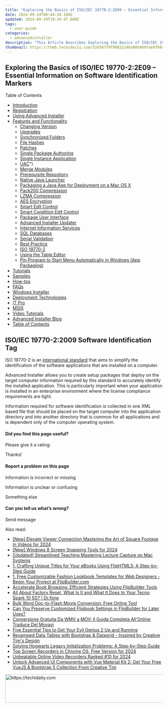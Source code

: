 ```yaml
---
title: "Exploring the Basics of ISO/IEC 19770-2:2E09 – Essential Information on Software Identification Markers"
date: 2024-09-24T00:44:34.168Z
updated: 2024-09-29T19:34:47.600Z
tags:
  - user-guide
categories:
  - advancedinstaller
description: "This Article Describes Exploring the Basics of ISO/IEC 19770-2:2E09 – Essential Information on Software Identification Markers"
thumbnail: https://thmb.techidaily.com/526587f9f9083224ba90b469fae9f684a8ef66dad7a99594a73a26d6b57f4450.jpg
---
```


## Exploring the Basics of ISO/IEC 19770-2:2E09 – Essential Information on Software Identification Markers

Table of Contents

* [Introduction](https://tools.techidaily.com/advancedinstaller/products/)
* [Registration](https://tools.techidaily.com/advancedinstaller/products/)
* [Using Advanced Installer](https://tools.techidaily.com/advancedinstaller/products/)
* [Features and Functionality](https://tools.techidaily.com/advancedinstaller/products/)  
   * [Changing Version](https://tools.techidaily.com/advancedinstaller/products/)  
   * [Upgrades](https://tools.techidaily.com/advancedinstaller/products/)  
   * [Synchronized Folders](https://tools.techidaily.com/advancedinstaller/products/)  
   * [File Hashes](https://tools.techidaily.com/advancedinstaller/products/)  
   * [Patches](https://tools.techidaily.com/advancedinstaller/products/)  
   * [Single Package Authoring](https://tools.techidaily.com/advancedinstaller/products/)  
   * [Single Instance Application](https://tools.techidaily.com/advancedinstaller/products/)  
   * [UAC](https://tools.techidaily.com/advancedinstaller/products/)")  
   * [Merge Modules](https://tools.techidaily.com/advancedinstaller/products/)  
   * [Prerequisite Repository](https://tools.techidaily.com/advancedinstaller/products/)  
   * [Native Java Launcher](https://tools.techidaily.com/advancedinstaller/products/)  
   * [Packaging a Java App for Deployment on a Mac OS X](https://tools.techidaily.com/advancedinstaller/products/)  
   * [Pack200 Compression](https://tools.techidaily.com/advancedinstaller/products/)  
   * [LZMA Compression](https://tools.techidaily.com/advancedinstaller/products/)  
   * [AES Encryption](https://tools.techidaily.com/advancedinstaller/products/)  
   * [Smart Edit Control](https://tools.techidaily.com/advancedinstaller/products/)  
   * [Smart Condition Edit Control](https://tools.techidaily.com/advancedinstaller/products/)  
   * [Package User Interface](https://tools.techidaily.com/advancedinstaller/products/)  
   * [Advanced Installer Updater](https://tools.techidaily.com/advancedinstaller/products/)  
   * [Internet Information Services](https://tools.techidaily.com/advancedinstaller/products/)  
   * [SQL Databases](https://tools.techidaily.com/advancedinstaller/products/)  
   * [Serial Validation](https://tools.techidaily.com/advancedinstaller/products/)  
   * [Best Practice](https://tools.techidaily.com/advancedinstaller/products/)  
   * [ISO 19770-2](https://tools.techidaily.com/advancedinstaller/products/)  
   * [Using the Table Editor](https://tools.techidaily.com/advancedinstaller/products/)  
   * [Pin Program to Start Menu Automatically in Windows (App Packaging)](https://www.advancedinstaller.com/user-guide/tiles-show-start.html "Pin Program to Start Menu Automatically in Windows (App Packaging)")
* [Tutorials](https://tools.techidaily.com/advancedinstaller/products/)
* [Samples](https://tools.techidaily.com/advancedinstaller/products/)
* [How-tos](https://tools.techidaily.com/advancedinstaller/products/)
* [FAQs](https://tools.techidaily.com/advancedinstaller/products/)
* [Windows Installer](https://tools.techidaily.com/advancedinstaller/products/)
* [Deployment Technologies](https://tools.techidaily.com/advancedinstaller/products/)
* [IT Pro](https://tools.techidaily.com/advancedinstaller/products/)
* [MSIX](https://tools.techidaily.com/advancedinstaller/products/)
* [Video Tutorials](https://tools.techidaily.com/advancedinstaller/products/)
* [Advanced Installer Blog](https://tools.techidaily.com/advancedinstaller/products/)
* [Table of Contents](https://tools.techidaily.com/advancedinstaller/products/)

## ISO/IEC 19770-2:2009 Software Identification Tag

ISO 19770-2 is an [international standard](https://www.iso.org/standard/53670.html "ISO 19770-2 standard") that aims to simplify the identification of the software applications that are installed on a computer. 

 Advanced Installer allows you to create setup packages that deploy on the target computer information required by this standard to accurately identify the installed application. This is particularly important when your application is installed in an enterprise environment where the license compliance requirements are tight. 

 Information required for software identification is collected in one XML based file that should be placed on the target computer into the application directory and into another directory that is common for all applications and is dependent only of the computer operating system.

#### Did you find this page useful?

Please give it a rating:

 Thanks!

#### Report a problem on this page

Information is incorrect or missing

Information is unclear or confusing

Something else

#### Can you tell us what’s wrong?

Send message

<ins class="adsbygoogle"
     style="display:block"
     data-ad-format="autorelaxed"
     data-ad-client="ca-pub-7571918770474297"
     data-ad-slot="1223367746"></ins>

<ins class="adsbygoogle"
     style="display:block"
     data-ad-client="ca-pub-7571918770474297"
     data-ad-slot="8358498916"
     data-ad-format="auto"
     data-full-width-responsive="true"></ins>

<span class="atpl-alsoreadstyle">Also read:</span>
<div><ul>
<li><a href="https://facebook-clips.techidaily.com/new-elevate-viewer-connection-mastering-the-art-of-square-footage-in-videos-for-2024/"><u>[New] Elevate Viewer Connection Mastering the Art of Square Footage in Videos for 2024</u></a></li>
<li><a href="https://video-capture.techidaily.com/new-windows-8-screen-snapping-tools-for-2024/"><u>[New] Windows 8 Screen Snapping Tools for 2024</u></a></li>
<li><a href="https://screen-video-capture.techidaily.com/updated-streamlined-teaching-mastering-lecture-capture-on-mac-systems/"><u>[Updated] Streamlined Teaching Mastering Lecture Capture on Mac Systems</u></a></li>
<li><a href="https://fox-tls.techidaily.com/1-crafting-unique-titles-for-your-ebooks-using-fliphtml5-a-step-by-step-guide/"><u>1. Crafting Unique Titles for Your eBooks Using FlipHTML5: A Step-by-Step Guide</u></a></li>
<li><a href="https://fox-tls.techidaily.com/1-free-customizable-fashion-lookbook-templates-for-web-designers-begin-your-project-at-flipbuildercom/"><u>1. Free Customizable Fashion Lookbook Templates for Web Designers - Begin Your Project at FlipBuilder.com</u></a></li>
<li><a href="https://fox-tls.techidaily.com/accelerate-book-browsing-efficient-strategies-using-flipbuilder-tools/"><u>Accelerate Book Browsing: Efficient Strategies Using FlipBuilder Tools</u></a></li>
<li><a href="https://phone-solutions.techidaily.com/all-about-factory-reset-what-is-it-and-what-it-does-to-your-tecno-spark-10-5g-drfone-by-drfone-reset-android-reset-android/"><u>All About Factory Reset, What Is It and What It Does to Your Tecno Spark 10 5G? | Dr.fone</u></a></li>
<li><a href="https://fox-tls.techidaily.com/bulk-word-doc-to-flash-movie-conversion-free-online-tool/"><u>Bulk Word Doc-to-Flash Movie Conversion: Free Online Tool</u></a></li>
<li><a href="https://fox-tls.techidaily.com/can-you-preserve-customized-flipbook-settings-in-flipbuilder-for-later-uses/"><u>Can You Preserve Customized Flipbook Settings in FlipBuilder for Later Uses?</u></a></li>
<li><a href="https://blog-min.techidaily.com/conversione-gratuita-da-wmv-a-mov-il-guida-completa-allonline-traduce-del-movavi/"><u>Conversione Gratuita Da WMV a MOV: Il Guida Completa All'Online Traduce Del Movavi</u></a></li>
<li><a href="https://win-solutions.techidaily.com/five-essential-tips-to-get-your-evil-genius-2-up-and-running/"><u>Five Essential Tips to Get Your Evil Genius 2 Up and Running</u></a></li>
<li><a href="https://fox-tls.techidaily.com/revamped-data-tables-with-bootstrap-and-datagrid-inspired-by-creative-tims-design/"><u>Revamped Data Tables with Bootstrap & Datagrid - Inspired by Creative Tim's Design</u></a></li>
<li><a href="https://win-blog.techidaily.com/solving-hogwarts-legacy-initialization-problems-a-step-by-step-guide/"><u>Solving Hogwarts Legacy Initialization Problems: A Step-by-Step Guide</u></a></li>
<li><a href="https://screen-video-capture.techidaily.com/top-screen-recorders-in-chrome-os-free-version-for-2024/"><u>Top Screen Recorders in Chrome OS, Free Version for 2024</u></a></li>
<li><a href="https://screen-sharing-recording.techidaily.com/unbeatable-online-video-recorders-ranked-10-for-2024/"><u>Unbeatable Online Video Recorders Ranked #10 for 2024</u></a></li>
<li><a href="https://fox-tls.techidaily.com/unlock-advanced-ui-components-with-vue-material-kit-2-get-your-free-vuejs-and-bootstrap-5-collection-from-creative-tim/"><u>Unlock Advanced UI Components with Vue Material Kit 2: Get Your Free VueJS & Bootstrap 5 Collection From Creative Tim</u></a></li>
</ul></div>

<!-- affiliate ads begin -->
<a href="https://ephamedtechinc.pxf.io/c/5597632/2137214/26400" target="_top" id="2137214">
  <img src="//a.impactradius-go.com/display-ad/26400-2137214" border="0" alt="https://techidaily.com" width="728" height="90"/>
</a>
<img height="0" width="0" src="https://ephamedtechinc.pxf.io/i/5597632/2137214/26400" style="position:absolute;visibility:hidden;" border="0" />
<!-- affiliate ads end -->


